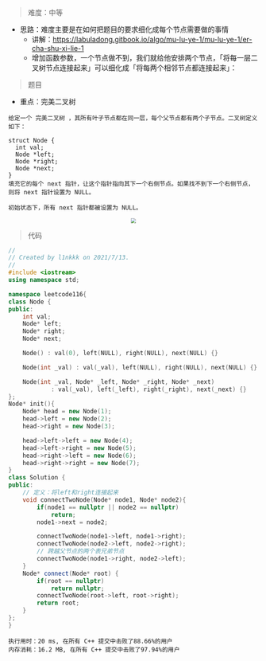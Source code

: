 > 难度：中等
- 思路：难度主要是在如何把题目的要求细化成每个节点需要做的事情
  - 讲解：https://labuladong.gitbook.io/algo/mu-lu-ye-1/mu-lu-ye-1/er-cha-shu-xi-lie-1
  - 增加函数参数，一个节点做不到，我们就给他安排两个节点，「将每一层二叉树节点连接起来」可以细化成「将每两个相邻节点都连接起来」：

> 题目
- 重点：完美二叉树
```
给定一个 完美二叉树 ，其所有叶子节点都在同一层，每个父节点都有两个子节点。二叉树定义如下：

struct Node {
  int val;
  Node *left;
  Node *right;
  Node *next;
}
填充它的每个 next 指针，让这个指针指向其下一个右侧节点。如果找不到下一个右侧节点，则将 next 指针设置为 NULL。

初始状态下，所有 next 指针都被设置为 NULL。

```
<div align="center" style="zoom:60%"><img src="./pic/116-1.png"></div>

> 代码

```cpp
//
// Created by l1nkkk on 2021/7/13.
//
#include <iostream>
using namespace std;

namespace leetcode116{
class Node {
public:
    int val;
    Node* left;
    Node* right;
    Node* next;

    Node() : val(0), left(NULL), right(NULL), next(NULL) {}

    Node(int _val) : val(_val), left(NULL), right(NULL), next(NULL) {}

    Node(int _val, Node* _left, Node* _right, Node* _next)
            : val(_val), left(_left), right(_right), next(_next) {}
};
Node* init(){
    Node* head = new Node(1);
    head->left = new Node(2);
    head->right = new Node(3);

    head->left->left = new Node(4);
    head->left->right = new Node(5);
    head->right->left = new Node(6);
    head->right->right = new Node(7);
}
class Solution {
public:
    // 定义：将left和right连接起来
    void connectTwoNode(Node* node1, Node* node2){
        if(node1 == nullptr || node2 == nullptr)
            return;
        node1->next = node2;

        connectTwoNode(node1->left, node1->right);
        connectTwoNode(node2->left, node2->right);
        // 跨越父节点的两个表兄弟节点
        connectTwoNode(node1->right, node2->left);
    }
    Node* connect(Node* root) {
        if(root == nullptr)
            return nullptr;
        connectTwoNode(root->left, root->right);
        return root;
    }
};
}
```

```
执行用时：20 ms, 在所有 C++ 提交中击败了88.66%的用户
内存消耗：16.2 MB, 在所有 C++ 提交中击败了97.94%的用户
```